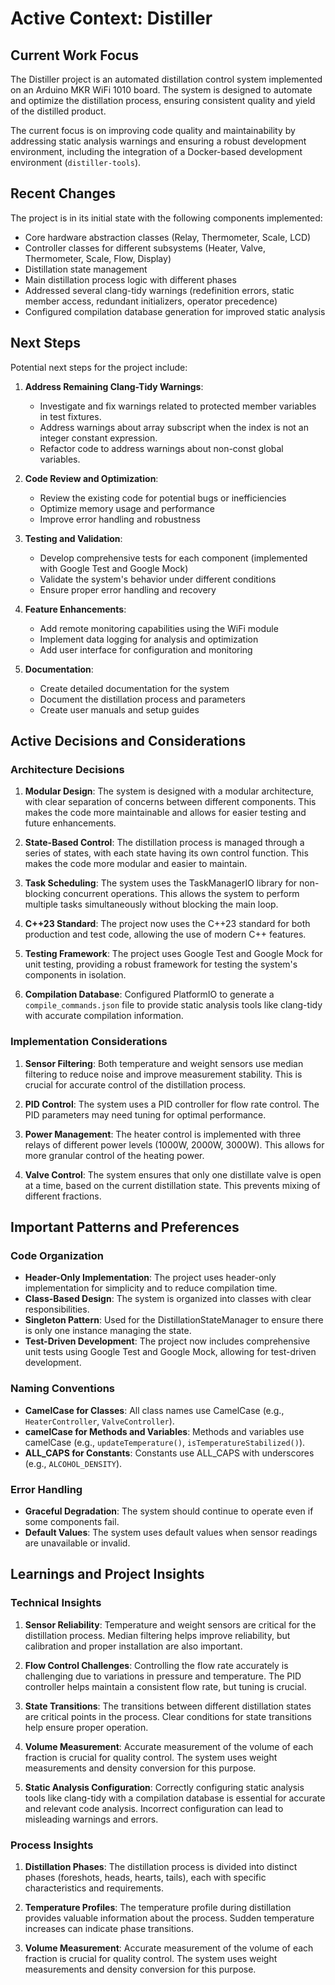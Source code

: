 # Active Context: Distiller

## Current Work Focus

The Distiller project is an automated distillation control system implemented on an Arduino MKR WiFi 1010 board. The system is designed to automate and optimize the distillation process, ensuring consistent quality and yield of the distilled product.

The current focus is on improving code quality and maintainability by addressing static analysis warnings and ensuring a robust development environment, including the integration of a Docker-based development environment (`distiller-tools`).

## Recent Changes

The project is in its initial state with the following components implemented:

- Core hardware abstraction classes (Relay, Thermometer, Scale, LCD)
- Controller classes for different subsystems (Heater, Valve, Thermometer, Scale, Flow, Display)
- Distillation state management
- Main distillation process logic with different phases
- Addressed several clang-tidy warnings (redefinition errors, static member access, redundant initializers, operator precedence)
- Configured compilation database generation for improved static analysis

## Next Steps

Potential next steps for the project include:

1. **Address Remaining Clang-Tidy Warnings**:
   - Investigate and fix warnings related to protected member variables in test fixtures.
   - Address warnings about array subscript when the index is not an integer constant expression.
   - Refactor code to address warnings about non-const global variables.

2. **Code Review and Optimization**:
   - Review the existing code for potential bugs or inefficiencies
   - Optimize memory usage and performance
   - Improve error handling and robustness

3. **Testing and Validation**:
   - Develop comprehensive tests for each component (implemented with Google Test and Google Mock)
   - Validate the system's behavior under different conditions
   - Ensure proper error handling and recovery

4. **Feature Enhancements**:
   - Add remote monitoring capabilities using the WiFi module
   - Implement data logging for analysis and optimization
   - Add user interface for configuration and monitoring

5. **Documentation**:
   - Create detailed documentation for the system
   - Document the distillation process and parameters
   - Create user manuals and setup guides

## Active Decisions and Considerations

### Architecture Decisions

1. **Modular Design**: The system is designed with a modular architecture, with clear separation of concerns between different components. This makes the code more maintainable and allows for easier testing and future enhancements.

2. **State-Based Control**: The distillation process is managed through a series of states, with each state having its own control function. This makes the code more modular and easier to maintain.

3. **Task Scheduling**: The system uses the TaskManagerIO library for non-blocking concurrent operations. This allows the system to perform multiple tasks simultaneously without blocking the main loop.

4. **C++23 Standard**: The project now uses the C++23 standard for both production and test code, allowing the use of modern C++ features.

5. **Testing Framework**: The project uses Google Test and Google Mock for unit testing, providing a robust framework for testing the system's components in isolation.

6. **Compilation Database**: Configured PlatformIO to generate a `compile_commands.json` file to provide static analysis tools like clang-tidy with accurate compilation information.

### Implementation Considerations

1. **Sensor Filtering**: Both temperature and weight sensors use median filtering to reduce noise and improve measurement stability. This is crucial for accurate control of the distillation process.

2. **PID Control**: The system uses a PID controller for flow rate control. The PID parameters may need tuning for optimal performance.

3. **Power Management**: The heater control is implemented with three relays of different power levels (1000W, 2000W, 3000W). This allows for more granular control of the heating power.

4. **Valve Control**: The system ensures that only one distillate valve is open at a time, based on the current distillation state. This prevents mixing of different fractions.

## Important Patterns and Preferences

### Code Organization

- **Header-Only Implementation**: The project uses header-only implementation for simplicity and to reduce compilation time.
- **Class-Based Design**: The system is organized into classes with clear responsibilities.
- **Singleton Pattern**: Used for the DistillationStateManager to ensure there is only one instance managing the state.
- **Test-Driven Development**: The project now includes comprehensive unit tests using Google Test and Google Mock, allowing for test-driven development.

### Naming Conventions

- **CamelCase for Classes**: All class names use CamelCase (e.g., `HeaterController`, `ValveController`).
- **camelCase for Methods and Variables**: Methods and variables use camelCase (e.g., `updateTemperature()`, `isTemperatureStabilized()`).
- **ALL_CAPS for Constants**: Constants use ALL_CAPS with underscores (e.g., `ALCOHOL_DENSITY`).

### Error Handling

- **Graceful Degradation**: The system should continue to operate even if some components fail.
- **Default Values**: The system uses default values when sensor readings are unavailable or invalid.

## Learnings and Project Insights

### Technical Insights

1. **Sensor Reliability**: Temperature and weight sensors are critical for the distillation process. Median filtering helps improve reliability, but calibration and proper installation are also important.

2. **Flow Control Challenges**: Controlling the flow rate accurately is challenging due to variations in pressure and temperature. The PID controller helps maintain a consistent flow rate, but tuning is crucial.

3. **State Transitions**: The transitions between different distillation states are critical points in the process. Clear conditions for state transitions help ensure proper operation.

4. **Volume Measurement**: Accurate measurement of the volume of each fraction is crucial for quality control. The system uses weight measurements and density conversion for this purpose.

5. **Static Analysis Configuration**: Correctly configuring static analysis tools like clang-tidy with a compilation database is essential for accurate and relevant code analysis. Incorrect configuration can lead to misleading warnings and errors.

### Process Insights

1. **Distillation Phases**: The distillation process is divided into distinct phases (foreshots, heads, hearts, tails), each with specific characteristics and requirements.

2. **Temperature Profiles**: The temperature profile during distillation provides valuable information about the process. Sudden temperature increases can indicate phase transitions.

3. **Volume Measurement**: Accurate measurement of the volume of each fraction is crucial for quality control. The system uses weight measurements and density conversion for this purpose.
